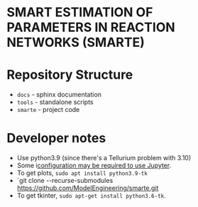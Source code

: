 # SMART ESTIMATION OF PARAMETERS IN REACTION NETWORKS (SMARTE)

# Repository Structure
* `docs` - sphinx documentation
* `tools` - standalone scripts
* `smarte` - project code

# Developer notes
* Use python3.9 (since there's a Tellurium problem with 3.10)
* Some i[configuration may be required to use Jupyter](https://stackoverflow.com/questions/67679019/jupyter-lab-not-opening-on-ubuntu).
* To get plots, ``sudo apt install python3.9-tk``
* `git clone --recurse-submodules https://github.com/ModelEngineering/smarte.git
* To get tkinter, ``sudo apt-get install python3.6-tk``.
